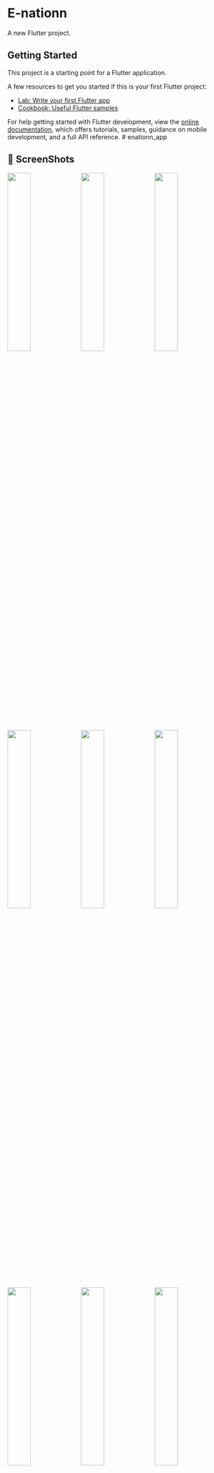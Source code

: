 # E-nationn

A new Flutter project.

## Getting Started

This project is a starting point for a Flutter application.

A few resources to get you started if this is your first Flutter project:

- [Lab: Write your first Flutter app](https://docs.flutter.dev/get-started/codelab)
- [Cookbook: Useful Flutter samples](https://docs.flutter.dev/cookbook)

For help getting started with Flutter development, view the
[online documentation](https://docs.flutter.dev/), which offers tutorials,
samples, guidance on mobile development, and a full API reference.
#   e n a t i o n n _ a p p 
 
## 📸 ScreenShots

<!-- <img src="ss/mockup.png"/> -->

<img src="https://github.com/Aakash574/E-Nationn/assets/72696473/0e7b4740-a5cc-4cdd-88de-c6badc511eb9?raw=true" width="32%"> 
<img src="https://github.com/Aakash574/E-Nationn/assets/72696473/2fa2db35-73e1-4e43-ae45-7c434a9683b8?raw=true" width="32%"> 
<img src="https://github.com/Aakash574/E-Nationn/assets/72696473/54dcc81d-e020-4760-996c-86bbb3fb7b68?raw=true" width="32%"> 
<img src="https://github.com/Aakash574/E-Nationn/assets/72696473/6d1a61db-639c-4532-ba6d-e164be27f631?raw=true" width="32%"> 
<img src="https://github.com/Aakash574/E-Nationn/assets/72696473/aa00e093-74d5-46e4-bc4c-e7b8b1d66dde?raw=true" width="32%"> 
<img src="https://github.com/Aakash574/E-Nationn/assets/72696473/5ae38908-7a55-4c22-bc6b-184b4d705dfc?raw=true" width="32%"> 
<img src="https://github.com/Aakash574/E-Nationn/assets/72696473/43d13242-8d61-49dd-a0ec-897f516f5301?raw=true" width="32%"> 
<img src="https://github.com/Aakash574/E-Nationn/assets/72696473/de0e0173-e7c3-4ed5-8403-76deca66044e?raw=true" width="32%"> 
<img src="https://github.com/Aakash574/E-Nationn/assets/72696473/1c5da631-5f0e-4d6d-93a0-e1b33cee229e?raw=true" width="32%"> 
<img src="https://github.com/Aakash574/E-Nationn/assets/72696473/4ceffd10-83d4-4948-85ed-6c79d6b87bb9?raw=true" width="32%"> 
<img src="https://github.com/Aakash574/E-Nationn/assets/72696473/c92629bb-058d-4826-bf26-d108c9113813?raw=true" width="32%"> 
<img src="https://github.com/Aakash574/E-Nationn/assets/72696473/eca2cba8-93c0-4dff-af61-90fe29f69a73?raw=true" width="32%"> 
<img src="https://github.com/Aakash574/E-Nationn/assets/72696473/041e88c1-78fd-42d4-b39b-a323050faf57?raw=true" width="32%"> 
